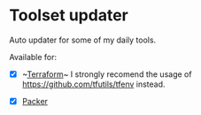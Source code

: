 # Toolset updater

Auto updater for some of my daily tools.


Available for:
- [x] ~[Terraform](https://github.com/hashicorp/terraform)~ I strongly recomend the usage of https://github.com/tfutils/tfenv instead.
- [x] [Packer](https://github.com/hashicorp/packer)

